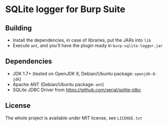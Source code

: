 SQLite logger for Burp Suite
============================

Building
--------

 - Install the dependencies, in case of libraries, put the JARs into `lib`
 - Execute `ant`, and you'll have the plugin ready in `burp-sqlite-logger.jar`

Dependencies
------------

 - JDK 1.7+ (tested on OpenJDK 8, Debian/Ubuntu package: `openjdk-8-jdk`)
 - Apache ANT (Debian/Ubuntu package: `ant`)
 - SQLite JDBC Driver from https://github.com/xerial/sqlite-jdbc

License
-------

The whole project is available under MIT license, see `LICENSE.txt`
